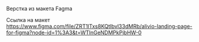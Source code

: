 Верстка из макета Fagma

Ссылка на макет https://www.figma.com/file/ZRT1lTxs8KQtlbvl33dMRb/alivio-landing-page-for-figma?node-id=1%3A3&t=WTlnGeNDMPkPjbHW-0
